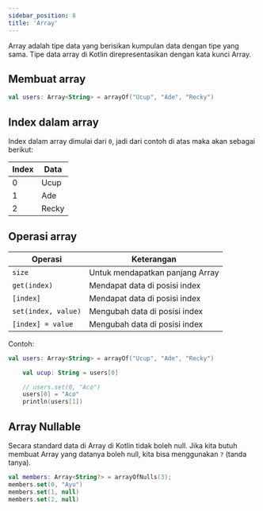 ```yaml
---
sidebar_position: 8
title: 'Array'
---
```


Array adalah tipe data yang berisikan kumpulan data dengan tipe yang sama. Tipe data array di Kotlin direpresentasikan dengan kata kunci Array.

## Membuat array

```kotlin
val users: Array<String> = arrayOf("Ucup", "Ade", "Recky")
```

## Index dalam array

Index dalam array dimulai dari `0`, jadi dari contoh di atas maka akan sebagai berikut:

| Index | Data |
| --- | --- |
| 0 | Ucup |
| 1 | Ade |
| 2 | Recky |

## Operasi array

|Operasi|Keterangan|
|---|---|
|`size`|Untuk mendapatkan panjang Array|
|`get(index)`|Mendapat data di posisi index|
|`[index]`|Mendapat data di posisi index|
|`set(index, value)`|Mengubah data di posisi index|
|`[index] = value`|Mengubah data di posisi index|

Contoh:

```kotlin
val users: Array<String> = arrayOf("Ucup", "Ade", "Recky")

    val ucup: String = users[0]

    // users.set(0, "Aco")
    users[0] = "Aco"
    println(users[1])
```

## Array Nullable

Secara standard data di Array di Kotlin tidak boleh null. Jika kita butuh membuat Array yang datanya boleh null, kita bisa menggunakan `?` (tanda tanya).

```kotlin
val members: Array<String?> = arrayOfNulls(3);
members.set(0, "Ayu")
members.set(1, null)
members.set(2, null)
```
